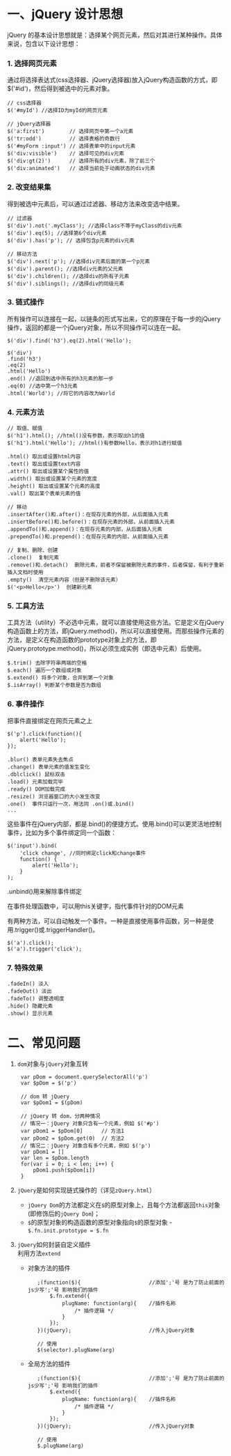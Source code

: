 # 一、jQuery 设计思想

jQuery 的基本设计思想就是：选择某个网页元素，然后对其进行某种操作。具体来说，包含以下设计思想：

### 1. 选择网页元素

通过将选择表达式(css选择器、jQuery选择器)放入jQuery构造函数的方式，即$('#id')，然后得到被选中的元素对象。

    // css选择器
    $('#myId') //选择ID为myId的网页元素
        
    // jQuery选择器
    $('a:first')        // 选择网页中第一个a元素
    $('tr:odd')         // 选择表格的奇数行
    $('#myForm :input') // 选择表单中的input元素
    $('div:visible')    // 选择可见的div元素
    $('div:gt(2)')      // 选择所有的div元素，除了前三个
    $('div:animated')   // 选择当前处于动画状态的div元素

### 2. 改变结果集

得到被选中元素后，可以通过过滤器、移动方法来改变选中结果。

    // 过滤器
    $('div').not('.myClass'); //选择class不等于myClass的div元素
    $('div').eq(5); //选择第6个div元素
    $('div').has('p'); // 选择包含p元素的div元素

    // 移动方法
    $('div').next('p'); //选择div元素后面的第一个p元素
    $('div').parent(); //选择div元素的父元素
    $('div').children(); //选择div的所有子元素
    $('div').siblings(); //选择div的同级元素

### 3. 链式操作

所有操作可以连接在一起，以链条的形式写出来，它的原理在于每一步的jQuery操作，返回的都是一个jQuery对象，所以不同操作可以连在一起。

    $('div').find('h3').eq(2).html('Hello');

    $('div')
    .find('h3')
    .eq(2)
    .html('Hello')
    .end() //退回到选中所有的h3元素的那一步
    .eq(0) //选中第一个h3元素
    .html('World'); //将它的内容改为World

### 4. 元素方法

    // 取值、赋值
    $('h1').html(); //html()没有参数，表示取出h1的值
    $('h1').html('Hello'); //html()有参数Hello，表示对h1进行赋值

    .html() 取出或设置html内容
    .text() 取出或设置text内容
    .attr() 取出或设置某个属性的值
    .width() 取出或设置某个元素的宽度
    .height() 取出或设置某个元素的高度
    .val() 取出某个表单元素的值

    // 移动
    .insertAfter()和.after()：在现存元素的外部，从后面插入元素
    .insertBefore()和.before()：在现存元素的外部，从前面插入元素
    .appendTo()和.append()：在现存元素的内部，从后面插入元素
    .prependTo()和.prepend()：在现存元素的内部，从前面插入元素

    // 复制、删除、创建
    .clone()  复制元素
    .remove()和.detach()  删除元素，前者不保留被删除元素的事件，后者保留，有利于重新插入文档时使用
    .empty()  清空元素内容（但是不删除该元素）
    $('<p>Hello</p>')  创建新元素

### 5. 工具方法

工具方法（utility）不必选中元素，就可以直接使用这些方法。它是定义在jQuery构造函数上的方法，即jQuery.method()，所以可以直接使用。而那些操作元素的方法，是定义在构造函数的prototype对象上的方法，即jQuery.prototype.method()，所以必须生成实例（即选中元素）后使用。

    $.trim() 去除字符串两端的空格
    $.each() 遍历一个数组或对象
    $.extend() 将多个对象，合并到第一个对象
    $.isArray() 判断某个参数是否为数组

### 6. 事件操作

把事件直接绑定在网页元素之上

    $('p').click(function(){
        alert('Hello');
    });

    .blur() 表单元素失去焦点
    .change() 表单元素的值发生变化
    .dblclick() 鼠标双击
    .load() 元素加载完毕
    .ready() DOM加载完成
    .resize() 浏览器窗口的大小发生改变
    .one()  事件只运行一次，用法同 .on()或.bind()
    ...

这些事件在jQuery内部，都是.bind()的便捷方式。使用.bind()可以更灵活地控制事件，比如为多个事件绑定同一个函数：

    $('input').bind(
        'click change', //同时绑定click和change事件
        function() {
            alert('Hello');
        }
    );

.unbind()用来解除事件绑定

在事件处理函数中，可以用this关键字，指代事件针对的DOM元素

有两种方法，可以自动触发一个事件。一种是直接使用事件函数，另一种是使用.trigger()或.triggerHandler()。

    $('a').click();
    $('a').trigger('click');

### 7. 特殊效果

    .fadeIn() 淡入
    .fadeOut() 淡出
    .fadeTo() 调整透明度
    .hide() 隐藏元素
    .show() 显示元素

# 二、常见问题

1. `dom`对象与`jQuery`对象互转

        var pDom = document.querySelectorAll('p')
        var $pDom = $('p')
        
        // dom 转 jQuery
        var $pDom1 = $(pDom)

        // jQuery 转 dom，分两种情况
        // 情况一：jQuery 对象只含有一个元素，例如 $('#p')
        var pDom1 = $pDom[0]      // 方法1
        var pDom2 = $pDom.get(0)  // 方法2
        // 情况二：jQuery 对象含有多个元素，例如 $('p')
        var pDom1 = []
        var len = $pDom.length
        for(var i = 0; i < len; i++) {
            pDom1.push($pDom[i])
        }

2. `jQuery`是如何实现链式操作的（详见`zQuery.html`）     
   * `jQuery Dom`的方法都定义在`$`的原型对象上，且每个方法都返回`this`对象(即修饰后的`jQuery Dom`)；
   * `$`的原型对象的构造函数的原型对象指向`$`的原型对象 - `$.fn.init.prototype = $.fn`

3. `jQuery`如何封装自定义插件       
   利用方法`extend`     

   * 对象方法的插件
  
            ;(function($){                      //添加';'号 是为了防止前面的js少写';'号 影响我们的插件
                $.fn.extend({               
                    plugName: function(arg){    //插件名称
                        /* 插件逻辑 */
                    }
                });
            })(jQuery);                         //传入jQuery对象

            // 使用
            $(selector).plugName(arg)

   * 全局方法的插件

            ;(function($){                      //添加';'号 是为了防止前面的js少写';'号 影响我们的插件
                $.extend({                  
                    plugName: function(arg){    //插件名称
                        /* 插件逻辑 */
                    }
                });
            })(jQuery);                         //传入jQuery对象
            
            // 使用
            $.plugName(arg)